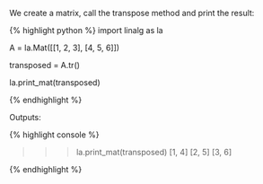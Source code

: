 <div style="text-align: justify">
<p>We create a matrix, call the transpose method and print the result:</p>
</div>

{% highlight python %}
import linalg as la

A = la.Mat([[1, 2, 3],
            [4, 5, 6]])

transposed = A.tr()

la.print_mat(transposed)

{% endhighlight %}

Outputs:

{% highlight console %}

>>> la.print_mat(transposed)
[1, 4]
[2, 5]
[3, 6]

{% endhighlight %}
